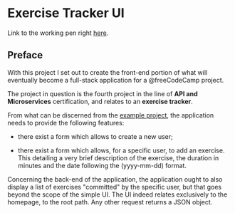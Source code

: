 # Exercise Tracker UI

Link to the working pen right [here](https://codepen.io/borntofrappe/pen/dgvNLK).

## Preface

With this project I set out to create the front-end portion of what will eventually become a full-stack application for a @freeCodeCamp project.

The project in question is the fourth project in the line of **API and Microservices** certification, and relates to an **exercise tracker**.

From what can be discerned from the [example project](https://fuschia-custard.glitch.me/), the application needs to provide the following features:

- there exist a form which allows to create a new user;

- there exist a form which allows, for a specific user, to add an exercise. This detailing a very brief description of the exercise, the duration in minutes and the date following the (yyyy-mm-dd) format.

Concerning the back-end of the application, the application ought to also display a list of exercises "committed" by the specific user, but that goes beyond the scope of the simple UI. The UI indeed relates exclusively to the homepage, to the root path. Any other request returns a JSON object.
